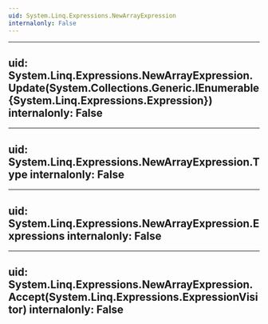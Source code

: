 ```yaml
---
uid: System.Linq.Expressions.NewArrayExpression
internalonly: False
---
```


---
uid: System.Linq.Expressions.NewArrayExpression.Update(System.Collections.Generic.IEnumerable{System.Linq.Expressions.Expression})
internalonly: False
---

---
uid: System.Linq.Expressions.NewArrayExpression.Type
internalonly: False
---

---
uid: System.Linq.Expressions.NewArrayExpression.Expressions
internalonly: False
---

---
uid: System.Linq.Expressions.NewArrayExpression.Accept(System.Linq.Expressions.ExpressionVisitor)
internalonly: False
---
